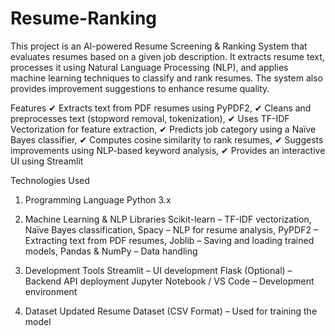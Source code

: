 # Resume-Ranking
This project is an AI-powered Resume Screening & Ranking System that evaluates resumes based on a given job description. It extracts resume text, processes it using Natural Language Processing (NLP), and applies machine learning techniques to classify and rank resumes. The system also provides improvement suggestions to enhance resume quality.

Features
✔ Extracts text from PDF resumes using PyPDF2,
✔ Cleans and preprocesses text (stopword removal, tokenization),
✔ Uses TF-IDF Vectorization for feature extraction,
✔ Predicts job category using a Naïve Bayes classifier,
✔ Computes cosine similarity to rank resumes,
✔ Suggests improvements using NLP-based keyword analysis,
✔ Provides an interactive UI using Streamlit

Technologies Used
1. Programming Language
Python 3.x

2. Machine Learning & NLP Libraries
Scikit-learn – TF-IDF vectorization, Naïve Bayes classification,
Spacy – NLP for resume analysis,
PyPDF2 – Extracting text from PDF resumes,
Joblib – Saving and loading trained models,
Pandas & NumPy – Data handling

3. Development Tools
Streamlit – UI development
Flask (Optional) – Backend API deployment
Jupyter Notebook / VS Code – Development environment

4. Dataset
Updated Resume Dataset (CSV Format) – Used for training the model
